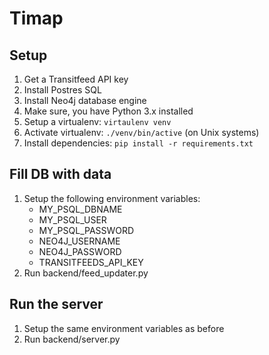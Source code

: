 # Timap

## Setup

1. Get a Transitfeed API key
1. Install Postres SQL
1. Install Neo4j database engine
1. Make sure, you have Python 3.x installed
1. Setup a virtualenv: `virtaulenv venv`
1. Activate virtualenv: `./venv/bin/active` (on Unix systems)
1. Install dependencies: `pip install -r requirements.txt`

## Fill DB with data

1. Setup the following environment variables:
    - MY_PSQL_DBNAME
    - MY_PSQL_USER
    - MY_PSQL_PASSWORD
    - NEO4J_USERNAME
    - NEO4J_PASSWORD
    - TRANSITFEEDS_API_KEY
1. Run backend/feed_updater.py


## Run the server

1. Setup the same environment variables as before
1. Run backend/server.py
